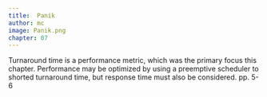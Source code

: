 ```yaml
---
title:  Panik
author: mc
image: Panik.png
chapter: 07
---
```

Turnaround time is a performance metric, which was the primary focus this chapter. Performance may be optimized by using a preemptive scheduler to shorted turnaround time, but response time must also be considered. pp. 5-6